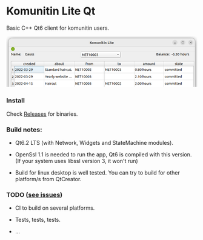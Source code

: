 # Komunitin Lite Qt

Basic C++ Qt6 client for komunitin users.


![Screenshot](docs/komunitin_lite_qt.png)



### Install

Check [Releases](https://github.com/komunitin/komunitin_lite_qt/releases) for binaries.


### Build notes:

- Qt6.2 LTS (with Network, Widgets and StateMachine modules).

- OpenSsl 1.1 is needed to run the app, Qt6 is compiled with this version.
  (If your system uses libssl version 3, it won't run)
  
- Build for linux desktop is well tested.
  You can try to build for other platform/s from QtCreator.
  

### TODO ([see issues](https://github.com/komunitin/komunitin_lite_qt/issues))

- CI to build on several platforms.

- Tests, tests, tests.

- ...


